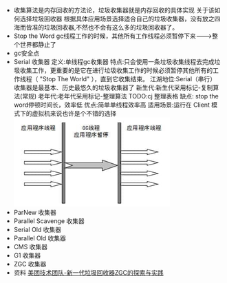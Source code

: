 - 收集算法是内存回收的方法论，垃圾收集器就是内存回收的具体实现
  关于该如何选择垃圾回收器
  根据具体应用场景选择适合自己的垃圾收集器，没有放之四海而皆准的垃圾回收器,不然也不会有这么多的垃圾回收器了。
- Stop the Word
  gc线程工作的时候，其他所有工作线程必须暂停下来--->整个世界都静止了
- gc安全点
- Serial 收集器
  定义:单线程gc收集器
  特点:只会使用一条垃圾收集线程去完成垃圾收集工作，更重要的是它在进行垃圾收集工作的时候必须暂停其他所有的工作线程（ "Stop The World" ），直到它收集结束。
  江湖地位:Serial（串行）收集器是最基本、历史最悠久的垃圾收集器了
  新生代:新生代采用标记-复制算法(常规)
  老年代:老年代采用标记-整理算法
  TODO:cj 整理表格
  缺点:
  stop the word停顿时间长，效率低
  优点:简单单线程效率高
  适用场景:运行在 Client 模式下的虚拟机来说也许是个不错的选择
  ![Serial收集器.png](../assets/image_1654998721752_0.png)
- ParNew 收集器
- Parallel Scavenge 收集器
- Serial Old 收集器
- Parallel Old 收集器
- CMS 收集器
- G1 收集器
- ZGC 收集器
- 资料
  [美团技术团队-新一代垃圾回收器ZGC的探索与实践](https://tech.meituan.com/2020/08/06/new-zgc-practice-in-meituan.html)